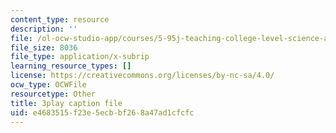 ```yaml
---
content_type: resource
description: ''
file: /ol-ocw-studio-app/courses/5-95j-teaching-college-level-science-and-engineering-fall-2015/e4683515f23e5ecbbf268a47ad1cfcfc_zoa2pKYp_fk.srt
file_size: 8036
file_type: application/x-subrip
learning_resource_types: []
license: https://creativecommons.org/licenses/by-nc-sa/4.0/
ocw_type: OCWFile
resourcetype: Other
title: 3play caption file
uid: e4683515-f23e-5ecb-bf26-8a47ad1cfcfc
---
```


